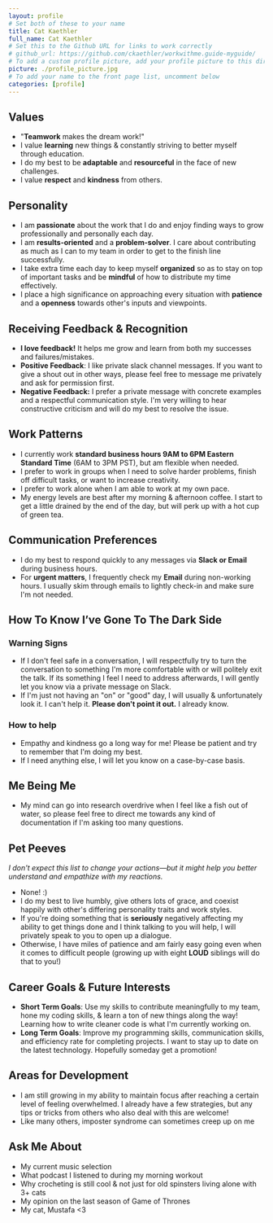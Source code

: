 ```yaml
---
layout: profile
# Set both of these to your name
title: Cat Kaethler
full_name: Cat Kaethler
# Set this to the Github URL for links to work correctly
# github_url: https://github.com/ckaethler/workwithme.guide-myguide/
# To add a custom profile picture, add your profile picture to this directory, update, and uncomment the relative link below.
picture: ./profile_picture.jpg
# To add your name to the front page list, uncomment below
categories: [profile]
---
```


## Values
 
 - "**Teamwork** makes the dream work!"
 - I value **learning** new things & constantly striving to better myself through education.
 - I do my best to be **adaptable** and **resourceful** in the face of new challenges.
 - I value **respect** and **kindness** from others.

## Personality

- I am **passionate** about the work that I do and enjoy finding ways to grow professionally and personally each day.
- I am **results-oriented** and a **problem-solver**. I care about contributing as much as I can to my team in order to get to the finish line successfully.
- I take extra time each day to keep myself **organized** so as to stay on top of important tasks and be **mindful** of how to distribute my time effectively.
- I place a high significance on approaching every situation with **patience** and a **openness** towards other's inputs and viewpoints.

## Receiving Feedback & Recognition
- **I love feedback!** It helps me grow and learn from both my successes and failures/mistakes.
- **Positive Feedback**: I like private slack channel messages. If you want to give a shout out in other ways, please feel free to message me privately and ask for permission first.
- **Negative Feedback:** I prefer a private message with concrete examples and a respectful communication style. I'm very willing to hear constructive criticism and will do my best to resolve the issue.

## Work Patterns

- I currently work **standard business hours 9AM to 6PM Eastern Standard Time** (6AM to 3PM PST), but am flexible when needed.
- I prefer to work in groups when I need to solve harder problems, finish off difficult tasks, or want to increase creativity.
- I prefer to work alone when I am able to work at my own pace.
- My energy levels are best after my morning & afternoon coffee. I start to get a little drained by the end of the day, but will perk up with a hot cup of green tea.

## Communication Preferences

- I do my best to respond quickly to any messages via **Slack or Email** during business hours.
- For **urgent matters**, I frequently check my **Email** during non-working hours. I usually skim through emails to lightly check-in and make sure I'm not needed.

## How To Know I’ve Gone To The Dark Side

### Warning Signs

- If I don't feel safe in a conversation, I will respectfully try to turn the conversation to something I'm more comfortable with or will politely exit the talk. If its something I feel I need to address afterwards, I will gently let you know via a private message on Slack.
- If I'm just not having an "on" or "good" day, I will usually & unfortunately look it. I can't help it. **Please don't point it out.** I already know.

### How to help

- Empathy and kindness go a long way for me! Please be patient and try to remember that I'm doing my best.
- If I need anything else, I will let you know on a case-by-case basis.

## Me Being Me

- My mind can go into research overdrive when I feel like a fish out of water, so please feel free to direct me towards any kind of documentation if I'm asking too many questions.

## Pet Peeves

_I don't expect this list to change your actions—but it might help you better understand and empathize with my
reactions._

- None! :)
- I do my best to live humbly, give others lots of grace, and coexist happily with other's differing personality traits and work styles.
- If you're doing something that is **seriously** negatively affecting my ability to get things done and I think talking to you will help, I will privately speak to you to open up a dialogue.
- Otherwise, I have miles of patience and am fairly easy going even when it comes to difficult people (growing up with eight **LOUD** siblings will do that to you!)

## Career Goals & Future Interests

- **Short Term Goals**: Use my skills to contribute meaningfully to my team, hone my coding skills, & learn a ton of new things along the way! Learning how to write cleaner code is what I'm currently working on.
- **Long Term Goals**: Improve my programming skills, communication skills, and efficiency rate for completing projects. I want to stay up to date on the latest technology. Hopefully someday get a promotion!

## Areas for Development

- I am still growing in my ability to maintain focus after reaching a certain level of feeling overwhelmed. I already have a few strategies, but any tips or tricks from others who also deal with this are welcome!
- Like many others, imposter syndrome can sometimes creep up on me

## Ask Me About

- My current music selection
- What podcast I listened to during my morning workout
- Why crocheting is still cool & not just for old spinsters living alone with 3+ cats
- My opinion on the last season of Game of Thrones
- My cat, Mustafa <3 
